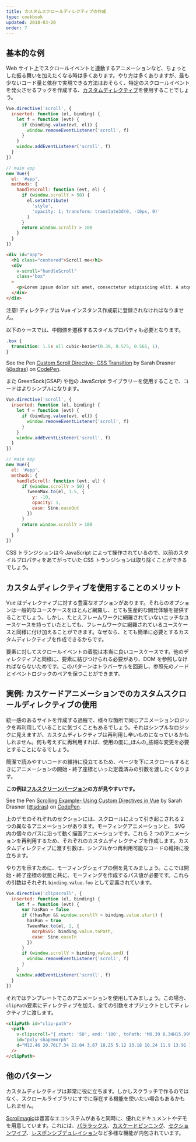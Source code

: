 ```yaml
---
title: カスタムスクロールディレクティブの作成
type: cookbook
updated: 2018-03-20
order: 7
---
```


## 基本的な例

Web サイト上でスクロールイベントと連動するアニメーションなど、ちょっとした振る舞いを加えたくなる時は多くあります。やり方は多くありますが、最も少ないコード量と依存で実現できる方法はおそらく、特定のスクロールイベントを発火させるフックを作成する、[カスタムディレクティブ](https://jp.vuejs.org/v2/guide/custom-directive.html)を使用することでしょう。

```js
Vue.directive('scroll', {
  inserted: function (el, binding) {
    let f = function (evt) {
      if (binding.value(evt, el)) {
        window.removeEventListener('scroll', f)
      }
    }
    window.addEventListener('scroll', f)
  }
})

// main app
new Vue({
  el: '#app',
  methods: {
    handleScroll: function (evt, el) {
      if (window.scrollY > 50) {
        el.setAttribute(
          'style',
          'opacity: 1; transform: translate3d(0, -10px, 0)'
        )
      }
      return window.scrollY > 100
    }
  }
})
```

```html
<div id="app">
  <h1 class="centered">Scroll me</h1>
  <div
    v-scroll="handleScroll"
    class="box"
  >
    <p>Lorem ipsum dolor sit amet, consectetur adipisicing elit. A atque amet harum aut ab veritatis earum porro praesentium ut corporis. Quasi provident dolorem officia iure fugiat, eius mollitia sequi quisquam.</p>
  </div>
</div>
```

<p class="tip">注意! ディレクティブは Vue インスタンス作成前に登録されなければなりません。</p>

以下のケースでは、中間値を遷移するスタイルプロパティも必要となります。

```css
.box {
  transition: 1.5s all cubic-bezier(0.39, 0.575, 0.565, 1);
}
```

<p data-height="450" data-theme-id="5162" data-slug-hash="983220ed949ac670dff96bdcaf9d3338" data-default-tab="result" data-user="sdras" data-embed-version="2" data-pen-title="Custom Scroll Directive- CSS Transition" class="codepen">See the Pen <a href="https://codepen.io/sdras/pen/983220ed949ac670dff96bdcaf9d3338/">Custom Scroll Directive- CSS Transition</a> by Sarah Drasner (<a href="https://codepen.io/sdras">@sdras</a>) on <a href="https://codepen.io">CodePen</a>.</p>
<script async src="https://static.codepen.io/assets/embed/ei.js"></script>

また GreenSock(GSAP) や他の JavaScript ライブラリーを使用することで、コードはよりシンプルになります。

```js
Vue.directive('scroll', {
  inserted: function (el, binding) {
    let f = function (evt) {
      if (binding.value(evt, el)) {
        window.removeEventListener('scroll', f)
      }
    }
    window.addEventListener('scroll', f)
  }
})

// main app
new Vue({
  el: '#app',
  methods: {
    handleScroll: function (evt, el) {
      if (window.scrollY > 50) {
        TweenMax.to(el, 1.5, {
          y: -10,
          opacity: 1,
          ease: Sine.easeOut
        })
      }
      return window.scrollY > 100
    }
  }
})
```

CSS トランジションは今 JavaScript によって操作されているので、以前のスタイルプロパティをあてがっていた CSS トランジションは取り除くことができるでしょう。

## カスタムディレクティブを使用することのメリット

Vue はディレクティブに対する豊富なオプションがあります。それらのオプションは一般的なユースケースをほとんど網羅し、とても生産的な開発体験を提供することでしょう。しかし、たとえフレームワークに網羅されていないニッチなユースケースを持っていたとしても、フレームワークに網羅されているユースケースと同様に付け加えることができます。なぜなら、とても簡単に必要とするカスタムディレクティブを作成できるからです。

要素に対してスクロールイベントの着脱は本当に良いユースケースです。他のディレクティブと同様に、要素に結びつけられる必要があり、DOM を参照しなければならないためです。このパターンはトラバーサルを回避し、参照先のノードとイベントロジックのペアを保つことができます。

## 実例: カスケードアニメーションでのカスタムスクロールディレクティブの使用

統一感のあるサイトを作成する過程で、様々な箇所で同じアニメーションロジックを再利用していることに気づくこともあるでしょう。それはシンプルなロジックに見えますが、カスタムディレクティブは再利用し辛いものになっているかもしれません。何も考えずに再利用すれば、使用の度に_ほんの_些細な変更を必要とすることになるでしょう。

簡潔で読みやすいコードの維持に役立てるため、ページを下にスクロールするときにアニメーションの開始・終了座標といった定義済みの引数を渡したくなります。

**この例は[フルスクリーンバージョン](https://s.codepen.io/sdras/debug/078c19f5b3ed7f7d28584da450296cd0)の方が見やすいです。**

<p data-height="500" data-theme-id="5162" data-slug-hash="c8c55e3e0bba997350551dd747119100" data-default-tab="result" data-user="sdras" data-embed-version="2" data-pen-title="Scrolling Example- Using Custom Directives in Vue" class="codepen">See the Pen <a href="https://codepen.io/sdras/pen/c8c55e3e0bba997350551dd747119100/">Scrolling Example- Using Custom Directives in Vue</a> by Sarah Drasner (<a href="https://codepen.io/sdras">@sdras</a>) on <a href="https://codepen.io">CodePen</a>.</p>
<script async src="https://static.codepen.io/assets/embed/ei.js"></script>

上のデモのそれぞれのセクションには、スクロールによって引き起こされる 2 つの異なるアニメーションがあります。モーフィングアニメーションと、 SVG 内の個々のパスに沿って動く描画アニメーションです。これら 2 つのアニメーションを再利用するため、それぞれのカスタムディレクティブを作成します。カスタムディレクティブに渡す引数は、シンプルかつ再利用可能なコードの維持に役立ちます。

やり方を示すために、モーフィングシェイプの例を見てみましょう。ここでは開始・終了座標の状態と共に、モーフィングを作成するパス値が必要です。これらの引数はそれぞれ `binding.value.foo` として定義されています。

```js
Vue.directive('clipscroll', {
  inserted: function (el, binding) {
    let f = function (evt) {
      var hasRun = false
      if (!hasRun && window.scrollY > binding.value.start) {
        hasRun = true
        TweenMax.to(el, 2, {
          morphSVG: binding.value.toPath,
          ease: Sine.easeIn
        })
      }
      if (window.scrollY > binding.value.end) {
        window.removeEventListener('scroll', f)
      }
    }
    window.addEventListener('scroll', f)
  }
})
```

それではテンプレートでこのアニメーションを使用してみましょう。この場合、`clipPath`要素にディレクティブを加え、全ての引数をオブジェクトとしてディレクティブに渡します。

```html
<clipPath id="clip-path">
  <path
    v-clipscroll="{ start: '50', end: '100', toPath: 'M0.39 0.34H15.99V22.44H0.39z' }"
    id="poly-shapemorph"
    d="M12.46 20.76L7.34 22.04 3.67 18.25 5.12 13.18 10.24 11.9 13.91 15.69 12.46 20.76z"
  />
</clipPath>
```

## 他のパターン

カスタムディレクティブは非常に役に立ちます。しかしスクラッチで作るのではなく、スクロールライブラリにすでに存在する機能を使いたい場合もあるかもしれません。

[Scrollmagic](http://scrollmagic.io/)は豊富なエコシステムがあると同時に、優れたドキュメントやデモを用意しています。これには、[パララックス](http://scrollmagic.io/examples/advanced/parallax_scrolling.html)、[カスケードピンニング](http://scrollmagic.io/examples/expert/cascading_pins.html)、[セクションワイプ](http://scrollmagic.io/examples/basic/section_wipes_natural.html)、[レスポンシブデュレイション](http://scrollmagic.io/examples/basic/responsive_duration.html)など多様な機能が内包されています。
